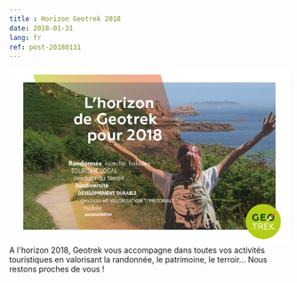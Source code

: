 ```yaml
---
title : Horizon Geotrek 2018
date: 2018-01-31
lang: fr
ref: post-20180131
---
```

<img style="max-width: 100%;" src="/assets/img/2018-02-12-Geotrek-voeux-2018.png">
A l'horizon 2018, Geotrek vous accompagne dans toutes vos activités touristiques en valorisant la randonnée, le patrimoine, le terroir...
Nous restons proches de vous !

